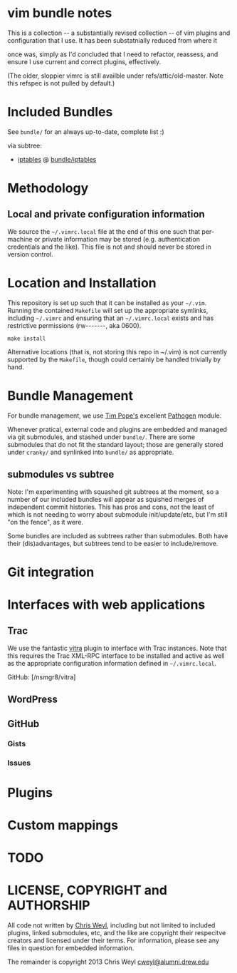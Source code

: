 # vim bundle notes

This is a collection -- a substantially revised collection -- of vim plugins
and configuration that I use.  It has been substatnially reduced from where it


once was, simply as I'd concluded that I need to refactor, reassess, and
ensure I use current and correct plugins, effectively.

(The older, sloppier vimrc is still availble under refs/attic/old-master.
Note this refspec is not pulled by default.)

# Included Bundles

See ```bundle/``` for an always up-to-date, complete list :)

via subtree:

* [iptables](https://github.com/vim-scripts/iptables) @ [bundle/iptables]()



# Methodology

## Local and private configuration information

We source the ```~/.vimrc.local``` file at the end of this one such that
per-machine or private information may be stored (e.g. authentication
credentials and the like).  This file is not and should never be stored in
version control.

# Location and Installation

This repository is set up such that it can be installed as your ```~/.vim```.
Running the contained ```Makefile``` will set up the appropriate symlinks,
including ```~/.vimrc``` and ensuring that an ```~/.vimrc.local``` exists and
has restrictive permissions (rw-------, aka 0600).

```
make install
```

Alternative locations (that is, not storing this repo in ~/.vim) is not
currently supported by the ```Makefile```, though could certainly be handled
trivially by hand.

# Bundle Management

For bundle management, we use [Tim Pope's](/tpope) excellent
[Pathogen](/tpope/pathogen) module.

Whenever pratical, external code and plugins are embedded and managed via git
submodules, and stashed under ```bundle/```.  There are some submodules that
do not fit the standard layout; those are generally stored under ```cranky/```
and synlinked into ```bundle/``` as appropriate.

## submodules vs subtree

Note: I'm experimenting with squashed git subtrees at the moment, so a
number of our included bundles will appear as squished merges of independent
commit histories.  This has pros and cons, not the least of which is not
needing to worry about submodule init/update/etc, but I'm still "on the
fence", as it were.

Some bundles are included as subtrees rather than submodules.  Both have their
(dis)advantages, but subtrees tend to be easier to include/remove.

# Git integration




# Interfaces with web applications


## Trac

We use the fantastic [vitra](http://nsmgr8.github.io/vitra) plugin to interface
with Trac instances.  Note that this requires the Trac XML-RPC interface to
be installed and active as well as the appropriate configuration information
defined in ```~/.vimrc.local```.

GitHub: [/nsmgr8/vitra]

## WordPress


## GitHub


### Gists


### Issues


# Plugins


# Custom mappings



# TODO

# LICENSE, COPYRIGHT and AUTHORSHIP

All code not written by [Chris Weyl](/RsrchBoy), including but not limited to
included plugins, linked submodules, etc, and the like are copyright their
respecitve creators and licensed under their terms.  For information, please
see any files in question for embedded information.

The remainder is copyright 2013 Chris Weyl <cweyl@alumni.drew.edu>
